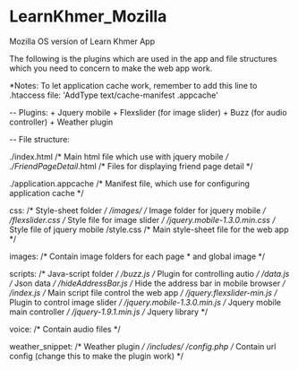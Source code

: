 LearnKhmer_Mozilla
==================

Mozilla OS version of Learn Khmer App

The following is the plugins which are used in the app and 
file structures which you need to concern to make the web app work.

*Notes: To let application cache work, remember to add this line to .htaccess file: 'AddType text/cache-manifest .appcache'

-- Plugins: + Jquery mobile
                        + Flexslider (for image slider)
                        + Buzz (for audio controller)
                        + Weather plugin

-- File structure:

./index.html                            /* Main html file which use with jquery mobile */
./FriendPageDetail*.html                /* Files for displaying friend page detail */

./application.appcache                  /* Manifest file, which use for configuring 
                                            application cache */

css:                                                                        /* Style-sheet folder */
        /images/                                                        /* Image folder for jquery mobile */
        /flexslider.css                                                /* Style file for image slider */
        /jquery.mobile-1.3.0.min.css                /* Style file of jquery mobile
        /style.css                                                        /* Main style-sheet file for the web app */
        
images:                                                                        /* Contain image folders for each page
                                                                                *        and global image 
                                                                                */

scripts:                                                                /* Java-script folder */
        /buzz.js                                                        /* Plugin for controlling autio */
        /data.js                                                        /* Json data */
        /hideAddressBar.js                                        /* Hide the address bar in mobile browser */
        /index.js                                                        /* Main script file control the web app */
        /jquery.flexslider-min.js                        /* Plugin to control image slider */
        /jquery.mobile-1.3.0.min.js                        /* Jquery mobile main controller */
        /jquery-1.9.1.min.js                                /* Jquery library */

voice:                                                                        /* Contain audio files */

weather_snippet:                                                /* Weather plugin */
        /includes/
                /config.php                                                /* Contain url config (change this to make 
                the plugin work) */
                
                
                
